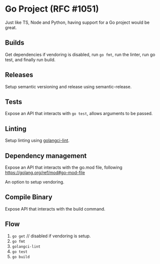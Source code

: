 # Go Project (RFC #1051)

Just like TS, Node and Python, having support for a Go project would be great.

## Builds

Get dependencies if vendoring is disabled, run `go fmt`, run the linter, run go test, and finally run build.

## Releases

Setup semantic versioning and release using semantic-release.

## Tests

Expose an API that interacts with `go test`, allows arguments to be passed.

## Linting

Setup linting using [golangci-lint](https://github.com/golangci/golangci-lint).

## Dependency management

Expose an API that interacts with the go.mod file, following https://golang.org/ref/mod#go-mod-file

An option to setup vendoring.

## Compile Binary

Expose API that interacts with the build command.

## Flow

1. `go get` // disabled if vendoring is setup.
2. `go fmt`
3. `golangci-lint` 
4. `go test`
5. `go build`